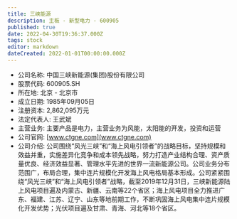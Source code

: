 ```yaml
---
title: 三峡能源
description: 主板 - 新型电力 - 600905
published: true
date: 2022-04-30T19:36:37.000Z
tags: stock
editor: markdown
dateCreated: 2022-01-01T00:00:00.000Z
---
```


- 公司名称: 中国三峡新能源(集团)股份有限公司
- 股票代码: 600905.SH
- 所在地: 北京 - 北京市
- 成立日期: 1985年09月05日
- 注册资本: 2,862,095万元
- 法定代表人: 王武斌
- 主营业务: 主要产品是电力，主营业务为风能，太阳能的开发，投资和运营
- 公司官网: [www.ctgne.com](www.ctgne.com)
- 公司介绍: 公司围绕“风光三峡”和“海上风电引领者”的战略目标，坚持规模和效益并重，实施差异化竞争和成本领先战略，努力打造产业结构合理、资产质量优良、经济效益显著、管理水平先进的世界一流新能源公司。公司业务分布范围广，布局合理，集中连片规模化开发海上风电格局基本形成。公司紧紧围绕“风光三峡”和“海上风电引领者”战略，截至2019年12月31日，三峡新能源陆上风电项目遍及内蒙古、新疆、云南等22个省区；海上风电项目全力推进广东、福建、江苏、辽宁、山东等地前期工作，不断巩固海上风电集中连片规模化开发优势；光伏项目遍及甘肃、青海、河北等18个省区。


